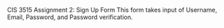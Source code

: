 CIS 3515 Assignment 2: Sign Up Form
This form takes input of Username, Email, Password, and Password verification.

